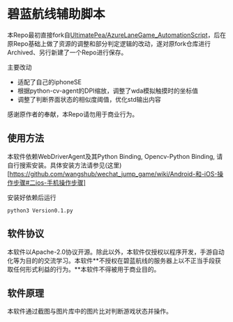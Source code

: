 # 碧蓝航线辅助脚本

本Repo最初直接fork自[UltimatePea/AzureLaneGame_AutomationScript](https://github.com/UltimatePea/AzureLaneGame_AutomationScript)，后在原Repo基础上做了资源的调整和部分判定逻辑的改动，遂对原fork仓库进行Archived、另行新建了一个Repo进行保存。<br/>

主要改动

- 适配了自己的iphoneSE
- 根据python-cv-agent的DPI缩放，调整了wda模拟触摸时的坐标值
- 调整了判断界面状态的相似度阈值，优化std输出内容

感谢原作者的奉献，本Repo请勿用于商业行为。

## 使用方法

本软件依赖WebDriverAgent及其Python Binding, Opencv-Python Binding, 请自行搜索安装。具体安装方法请参见(这里)[https://github.com/wangshub/wechat_jump_game/wiki/Android-和-iOS-操作步骤#二ios-手机操作步骤]

安装好依赖后运行

```
python3 Version0.1.py
```

## 软件协议

本软件以Apache-2.0协议开源。除此以外，本软件仅授权以程序开发，手游自动化等为目的的交流学习。本软件**不授权在碧蓝航线的服务器上以不正当手段获取任何形式利益的行为。**本软件不得被用于商业目的。

## 软件原理

本软件通过截图与图片库中的图片比对判断游戏状态并操作。
